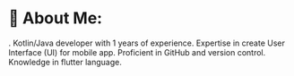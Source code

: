 # 💫 About Me:
. Kotlin/Java developer with 1 years of experience. Expertise in create User Interface (UI) for mobile app. Proficient in GitHub and version control. 
Knowledge in flutter language. 
